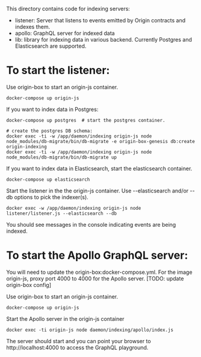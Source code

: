 This directory contains code for indexing servers:
 - listener: Server that listens to events emitted by Origin contracts and indexes them.
 - apollo: GraphQL server for indexed data
 - lib: library for indexing data in various backend. Currently Postgres and Elasticsearch are supported.

To start the listener:
======================

Use origin-box to start an origin-js container.

    docker-compose up origin-js
    
If you want to index data in Postgres:

    docker-compose up postgres  # start the postgres container.

    # create the postgres DB schema:
    docker exec -ti -w /app/daemon/indexing origin-js node node_modules/db-migrate/bin/db-migrate -e origin-box-genesis db:create origin-indexing
    docker exec -ti -w /app/daemon/indexing origin-js node node_modules/db-migrate/bin/db-migrate up

If you want to index data in Elasticsearch, start the elasticsearch container.

    docker-compose up elasticsearch

Start the listener in the the origin-js container. Use --elasticsearch and/or --db options to pick the indexer(s).

    docker exec -w /app/daemon/indexing origin-js node listener/listener.js --elasticsearch --db

You should see messages in the console indicating events are being indexed.


To start the Apollo GraphQL server:
===================================

You will need to update the origin-box:docker-compose.yml. For the image origin-js, proxy port 4000 to 4000 for the Apollo server. [TODO: update origin-box config]

Use origin-box to start an origin-js container.

    docker-compose up origin-js

Start the Apollo server in the origin-js container

    docker exec -ti origin-js node daemon/indexing/apollo/index.js

 The server should start and you can point your browser to http://localhost:4000 to access the GraphQL playground.


